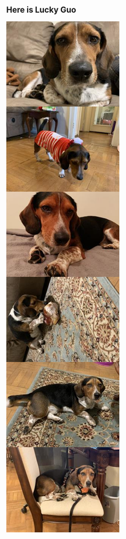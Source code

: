 ## Here is Lucky Guo
<img src="/images/resized/thumb-IMG_2539.jpg"
     style="float: left; margin-right: 10px;" />
<img src="/images/resized/thumb-IMG_1020.jpg"
     style="float: left; margin-right: 10px;" />
<img src="/images/resized/thumb-IMG_1504.jpg"
     style="float: left; margin-right: 10px;" />

<img src="/images/resized/thumb-IMG_1755.jpg"
     style="float: left; margin-right: 10px;" />
<img src="/images/resized/thumb-IMG_1916.jpg"
     style="float: left; margin-right: 10px;" />
<img src="/images/resized/thumb-IMG_2382.jpg"
     style="float: left; margin-right: 5px;" />

